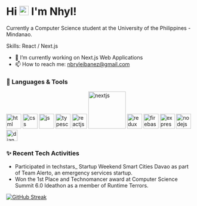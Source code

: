 # Hi <img src="https://media.tenor.com/images/af1b615e4f90567a1328b7c320d3a601/tenor.gif" height="25px"> I'm Nhyl!

Currently a Computer Science student at the University of the Philippines - Mindanao.

Skills: React / Next.js

- 🌱 I’m currently working on Next.js Web Applications
- 📫 How to reach me: nbryleibanez@gmail.com

### 🧰 Languages & Tools

<p align="left">
<img width="40px" alt="html" src="https://img.icons8.com/color/2x/html-5.png" />
<img width="40px" alt="css" src="https://img.icons8.com/color/2x/css3.png" />
<img width="40px" alt="js" src="https://img.icons8.com/color/2x/javascript.png" />
<img width="40px" alt="typescript" src="https://img.icons8.com/color/2x/typescript.png" />
<img width="40px" alt="reactjs" src="https://img.icons8.com/color/2x/react-native.png" />
<img width="100px" alt="nextjs" src="https://img.uxwing.com/wp-content/themes/uxwing/download/brands-social-media/nextjs-icon.svg" />
<img width="40px" alt="redux" src="https://img.icons8.com/color/2x/redux.png" />
<img width="40px" alt="firebase" src="https://img.icons8.com/color/512/google-firebase-console.png" />
<img width="40px" alt="expressjs" src="https://img.icons8.com/ios/2x/express-js.png" />
<img width="40px" alt="nodejs" src="https://img.icons8.com/color/2x/nodejs.png" /> 
<img width="30px" alt="django" src="https://hackr.io/tutorials/django/logo-django.svg?ver=1610114943"/>
<p/>

### ✨ Recent Tech Activities

- Participated in techstars_ Startup Weekend Smart Cities Davao as part of Team Alerto, an emergency services startup.
- Won the 1st Place and Technomancer award at Computer Science Summit 6.0 Ideathon as a member of Runtime Terrors.



[![GitHub Streak](https://github-readme-streak-stats.herokuapp.com?user=nbryleibanez&theme=transparent&border_radius=10)](https://git.io/streak-stats)
